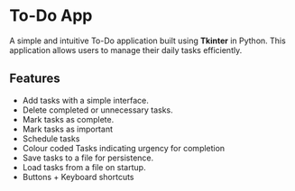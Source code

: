 # To-Do App

A simple and intuitive To-Do application built using **Tkinter** in Python. This application allows users to manage their daily tasks efficiently.

## Features

- Add tasks with a simple interface.
- Delete completed or unnecessary tasks.
- Mark tasks as complete.
- Mark tasks as important
- Schedule tasks
- Colour coded Tasks indicating urgency for completion
- Save tasks to a file for persistence.
- Load tasks from a file on startup.
- Buttons + Keyboard shortcuts

